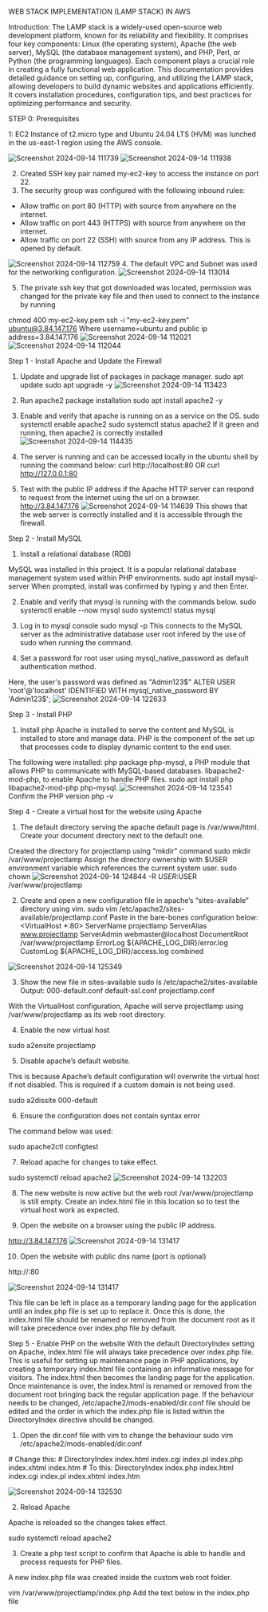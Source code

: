 
WEB STACK IMPLEMENTATION (LAMP STACK) IN AWS

Introduction:
The LAMP stack is a widely-used open-source web development platform, known for its reliability and flexibility. It comprises four key components: Linux (the operating system), Apache (the web server), MySQL (the database management system), and PHP, Perl, or Python (the programming languages). Each component plays a crucial role in creating a fully functional web application. This documentation provides detailed guidance on setting up, configuring, and utilizing the LAMP stack, allowing developers to build dynamic websites and applications efficiently. It covers installation procedures, configuration tips, and best practices for optimizing performance and security.

STEP 0: Prerequisites

1: EC2 Instance of t2.micro type and Ubuntu 24.04 LTS (HVM) was lunched in the us-east-1 region using the AWS console.


![Screenshot 2024-09-14 111739](https://github.com/user-attachments/assets/9391bb31-dcb2-4a67-9884-001b3afc3081)
![Screenshot 2024-09-14 111938](https://github.com/user-attachments/assets/e9702aa4-3799-4ce9-af66-222f5b295ed8)

2. Created SSH key pair named my-ec2-key to access the instance on port 22.
3.  The security group was configured with the following inbound rules:
  - Allow traffic on port 80 (HTTP) with source from anywhere on the internet.
  - Allow traffic on port 443 (HTTPS) with source from anywhere on the internet.
  - Allow traffic on port 22 (SSH) with source from any IP address. This is opened by default.

![Screenshot 2024-09-14 112759](https://github.com/user-attachments/assets/a7f792cf-25bf-4fb5-8319-2b2208bf6424)
4. The default VPC and Subnet was used for the networking configuration.
![Screenshot 2024-09-14 113014](https://github.com/user-attachments/assets/8d203e37-44f2-4746-81a3-af373b2dd5ec)

5. The private ssh key that got downloaded was located, permission was changed for the private key file and then used to connect to the instance by running

chmod 400 my-ec2-key.pem
ssh -i "my-ec2-key.pem" ubuntu@3.84.147.176
Where username=ubuntu and public ip address=3.84.147.176
![Screenshot 2024-09-14 112021](https://github.com/user-attachments/assets/ca7788a0-3b4c-49ce-8bd6-e4f777a3fb90)
![Screenshot 2024-09-14 112044](https://github.com/user-attachments/assets/04f052fd-9b69-41a2-94eb-2d7978f06595)

Step 1 - Install Apache and Update the Firewall
1. Update and upgrade list of packages in package manager.
   sudo apt update
   sudo apt upgrade -y
![Screenshot 2024-09-14 113423](https://github.com/user-attachments/assets/2435a41a-05b6-4eed-b8ef-38a7c3411043)

2. Run apache2 package installation
  sudo apt install apache2 -y
3. Enable and verify that apache is running on as a service on the OS.
   sudo systemctl enable apache2
   sudo systemctl status apache2
If it green and running, then apache2 is correctly installed
![Screenshot 2024-09-14 114435](https://github.com/user-attachments/assets/cc3f0b26-aa3c-4ea8-8c01-cd1a9ab3f915)

4. The server is running and can be accessed locally in the ubuntu shell by running the command below:
   curl http://localhost:80
  OR
  curl http://127.0.0.1:80
5. Test with the public IP address if the Apache HTTP server can respond to request from the internet using the url on a browser.
 http://3.84.147.176
![Screenshot 2024-09-14 114639](https://github.com/user-attachments/assets/02483603-b2d0-4f22-9fd1-03a98a8e9a21)
This shows that the web server is correctly installed and it is accessible through the firewall.

Step 2 - Install MySQL
1. Install a relational database (RDB)

MySQL was installed in this project. It is a popular relational database management system used within PHP environments.
  sudo apt install mysql-server
When prompted, install was confirmed by typing y and then Enter.

2. Enable and verify that mysql is running with the commands below.
   sudo systemctl enable --now mysql
   sudo systemctl status mysql

3.  Log in to mysql console
   sudo mysql -p
This connects to the MySQL server as the administrative database user root infered by the use of sudo when running the command.

4. Set a password for root user using mysql_native_password as default authentication method.

Here, the user's password was defined as "Admin123$"
  ALTER USER 'root'@'localhost' IDENTIFIED WITH mysql_native_password BY 'Admin123$';
![Screenshot 2024-09-14 122633](https://github.com/user-attachments/assets/a0e6b3bf-b4d7-4732-8519-5473cc04ef23)

Step 3 - Install PHP
1. Install php Apache is installed to serve the content and MySQL is installed to store and manage data. PHP is the component of the set up that processes code to display dynamic content to the end user.

The following were installed:
php package
php-mysql, a PHP module that allows PHP to communicate with MySQL-based databases.
libapache2-mod-php, to enable Apache to handle PHP files.
  sudo apt install php libapache2-mod-php php-mysql.
  ![Screenshot 2024-09-14 123541](https://github.com/user-attachments/assets/dae0af51-1a48-4668-97c8-fbaa5bf929a0)
Confirm the PHP version
php -v

Step 4 - Create a virtual host for the website using Apache
1. The default directory serving the apache default page is /var/www/html. Create your document directory next to the default one.

Created the directory for projectlamp using "mkdir" command
  sudo mkdir /var/www/projectlamp
Assign the directory ownership with $USER environment variable which references the current system user.
  sudo chown
![Screenshot 2024-09-14 124844](https://github.com/user-attachments/assets/f7b65c4d-c348-4f83-8502-86c707ab6950)
 -R $USER:$USER /var/www/projectlamp

2. Create and open a new configuration file in apache’s “sites-available” directory using vim.
   sudo vim /etc/apache2/sites-available/projectlamp.conf
Paste in the bare-bones configuration below:
<VirtualHost *:80>
  ServerName projectlamp
  ServerAlias www.projectlamp
  ServerAdmin webmaster@localhost
  DocumentRoot /var/www/projectlamp
  ErrorLog ${APACHE_LOG_DIR}/error.log
  CustomLog ${APACHE_LOG_DIR}/access.log combined
</VirtualHost>

![Screenshot 2024-09-14 125349](https://github.com/user-attachments/assets/2afaee9c-9f44-4474-a2ae-7949bd9aca78)

3. Show the new file in sites-available
  sudo ls /etc/apache2/sites-available
Output:
000-default.conf default-ssl.conf projectlamp.conf

With the VirtualHost configuration, Apache will serve projectlamp using /var/www/projectlamp as its web root directory.

4. Enable the new virtual host

sudo a2ensite projectlamp

5. Disable apache’s default website.

This is because Apache’s default configuration will overwrite the virtual host if not disabled. This is required if a custom domain is not being used.

sudo a2dissite 000-default

6. Ensure the configuration does not contain syntax error

The command below was used:

sudo apache2ctl configtest

7. Reload apache for changes to take effect.

sudo systemctl reload apache2
![Screenshot 2024-09-14 132203](https://github.com/user-attachments/assets/9f34dfb5-4443-4eaa-a21b-0f1c17ae7b6c)


8. The new website is now active but the web root /var/www/projectlamp is still empty. Create an index.html file in this location so to test the virtual host work as expected.

9. Open the website on a browser using the public IP address.

http://3.84.147.176
![Screenshot 2024-09-14 131417](https://github.com/user-attachments/assets/94c1fc99-77ac-49c2-ac43-ffa9ae745e77)

10. Open the website with public dns name (port is optional)

http://<public-DNS-name>:80

![Screenshot 2024-09-14 131417](https://github.com/user-attachments/assets/619bc5a0-452e-4325-af2e-5998cff5711c)

This file can be left in place as a temporary landing page for the application until an index.php file is set up to replace it. Once this is done, the index.html file should be renamed or removed from the document root as it will take precedence over index.php file by default.

Step 5 - Enable PHP on the website
With the default DirectoryIndex setting on Apache, index.html file will always take precedence over index.php file. This is useful for setting up maintenance page in PHP applications, by creating a temporary index.html file containing an informative message for visitors. The index.html then becomes the landing page for the application. Once maintenance is over, the index.html is renamed or removed from the document root bringing back the regular application page. If the behaviour needs to be changed, /etc/apache2/mods-enabled/dir.conf file should be edited and the order in which the index.php file is listed within the DirectoryIndex directive should be changed.

1. Open the dir.conf file with vim to change the behaviour
  sudo vim /etc/apache2/mods-enabled/dir.conf
  <IfModule mod_dir.c>
  # Change this:
  # DirectoryIndex index.html index.cgi index.pl index.php index.xhtml index.htm
  # To this:
  DirectoryIndex index.php index.html index.cgi index.pl index.xhtml index.htm
</IfModule>

![Screenshot 2024-09-14 132530](https://github.com/user-attachments/assets/944e8f26-6a2d-4c8d-95cf-a5364e39432c)

2. Reload Apache

Apache is reloaded so the changes takes effect.

sudo systemctl reload apache2

3. Create a php test script to confirm that Apache is able to handle and process requests for PHP files.

A new index.php file was created inside the custom web root folder.

vim /var/www/projectlamp/index.php
Add the text below in the index.php file
